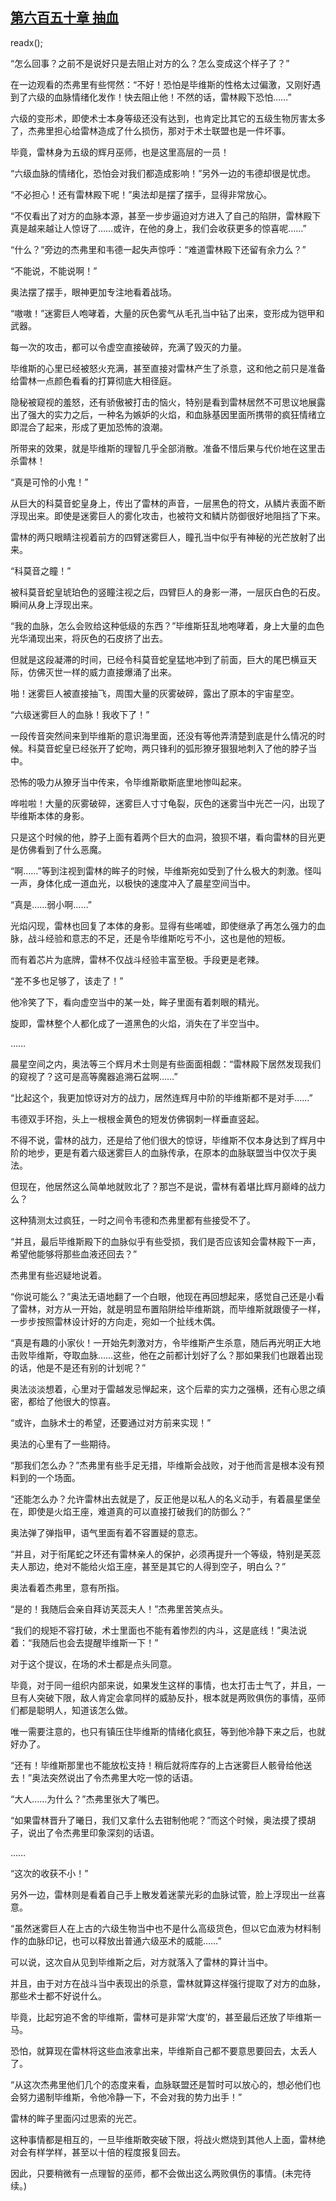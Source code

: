 ## [第六百五十章 抽血](https://www.xxbiquge.com/11_11222/8982167.html)
readx();

  “怎么回事？之前不是说好只是去阻止对方的么？怎么变成这个样子了？”

  在一边观看的杰弗里有些愕然：“不好！恐怕是毕维斯的性格太过偏激，又刚好遇到了六级的血脉情绪化发作！快去阻止他！不然的话，雷林殿下恐怕……”

  六级的变形术，即使术士本身等级还没有达到，也肯定比其它的五级生物厉害太多了，杰弗里担心给雷林造成了什么损伤，那对于术士联盟也是一件坏事。

  毕竟，雷林身为五级的辉月巫师，也是这里高层的一员！

  “六级血脉的情绪化，恐怕会对我们都造成影响！”另外一边的韦德却很是忧虑。

  “不必担心！还有雷林殿下呢！”奥法却是摆了摆手，显得非常放心。

  “不仅看出了对方的血脉本源，甚至一步步逼迫对方进入了自己的陷阱，雷林殿下真是越来越让人惊讶了……或许，在他的身上，我们会收获更多的惊喜呢……”

  “什么？”旁边的杰弗里和韦德一起失声惊呼：“难道雷林殿下还留有余力么？”

  “不能说，不能说啊！”

  奥法摆了摆手，眼神更加专注地看着战场。

  “嗷嗷！”迷雾巨人咆哮着，大量的灰色雾气从毛孔当中钻了出来，变形成为铠甲和武器。

  每一次的攻击，都可以令虚空直接破碎，充满了毁灭的力量。

  毕维斯的心里已经被怒火充满，甚至直接对雷林产生了杀意，这和他之前只是准备给雷林一点颜色看看的打算彻底大相径庭。

  隐秘被窥视的羞怒，还有骄傲被打击的恼火，特别是看到雷林居然不可思议地展露出了强大的实力之后，一种名为嫉妒的火焰，和血脉基因里面所携带的疯狂情绪立即混合了起来，形成了更加恐怖的浪潮。

  所带来的效果，就是毕维斯的理智几乎全部消散。准备不惜后果与代价地在这里击杀雷林！

  “真是可怜的小鬼！”

  从巨大的科莫音蛇皇身上，传出了雷林的声音，一层黑色的符文，从鳞片表面不断浮现出来。即使是迷雾巨人的雾化攻击，也被符文和鳞片防御很好地阻挡了下来。

  雷林的两只眼睛注视着前方的四臂迷雾巨人，瞳孔当中似乎有神秘的光芒放射了出来。

  “科莫音之瞳！”

  被科莫音蛇皇琥珀色的竖瞳注视之后，四臂巨人的身影一滞，一层灰白色的石皮。瞬间从身上浮现出来。

  “我的血脉，怎么会败给这种低级的东西？”毕维斯狂乱地咆哮着，身上大量的血色光华涌现出来，将灰色的石皮挤了出去。

  但就是这段凝滞的时间，已经令科莫音蛇皇猛地冲到了前面，巨大的尾巴横亘天际，仿佛灭世一样的威力直接爆涌了出来。

  啪！迷雾巨人被直接抽飞，周围大量的灰雾破碎，露出了原本的宇宙星空。

  “六级迷雾巨人的血脉！我收下了！”

  一段传音突然间来到毕维斯的意识海里面，还没有等他弄清楚到底是什么情况的时候。科莫音蛇皇已经张开了蛇吻，两只锋利的弧形獠牙狠狠地刺入了他的脖子当中。

  恐怖的吸力从獠牙当中传来，令毕维斯歇斯底里地惨叫起来。

  哗啦啦！大量的灰雾破碎，迷雾巨人寸寸龟裂，灰色的迷雾当中光芒一闪，出现了毕维斯本体的身影。

  只是这个时候的他，脖子上面有着两个巨大的血洞，狼狈不堪，看向雷林的目光更是仿佛看到了什么恶魔。

  “啊……”等到注视到雷林的眸子的时候，毕维斯宛如受到了什么极大的刺激。怪叫一声，身体化成一道血光，以极快的速度冲入了晨星空间当中。

  “真是……弱小啊……”

  光焰闪现，雷林也回复了本体的身影。显得有些唏嘘，即使继承了再怎么强力的血脉，战斗经验和意志的不足，还是令毕维斯吃亏不小，这也是他的短板。

  而有着芯片为底牌，雷林不仅战斗经验丰富至极。手段更是老辣。

  “差不多也足够了，该走了！”

  他冷笑了下，看向虚空当中的某一处，眸子里面有着刺眼的精光。

  旋即，雷林整个人都化成了一道黑色的火焰，消失在了半空当中。

  ……

  晨星空间之内，奥法等三个辉月术士则是有些面面相觑：“雷林殿下居然发现我们的窥视了？这可是高等魔器追溯石盆啊……”

  “比起这个，我更加惊讶对方的战力，居然连辉月中阶的毕维斯都不是对手……”

  韦德双手环抱，头上一根根金黄色的短发仿佛钢刺一样垂直竖起。

  不得不说，雷林的战力，还是给了他们很大的惊讶，毕维斯不仅本身达到了辉月中阶的地步，更是有着六级迷雾巨人的血脉传承，在原本的血脉联盟当中仅次于奥法。

  但现在，他居然这么简单地就败北了？那岂不是说，雷林有着堪比辉月巅峰的战力么？

  这种猜测太过疯狂，一时之间令韦德和杰弗里都有些接受不了。

  “并且，最后毕维斯殿下的血脉似乎有些受损，我们是否应该知会雷林殿下一声，希望他能够将那些血液还回去？”

  杰弗里有些迟疑地说着。

  “你说可能么？”奥法无语地翻了一个白眼，他现在再回想起来，感觉自己还是小看了雷林，对方从一开始，就是明显布置陷阱给毕维斯跳，而毕维斯就跟傻子一样，一步步按照雷林设计好的方向走，宛如一个扯线木偶。

  “真是有趣的小家伙！一开始先刺激对方，令毕维斯产生杀意，随后再光明正大地击败毕维斯，夺取血脉……这些，他在之前都计划好了么？那如果我们也跟着出现的话，他是不是还有别的计划呢？”

  奥法淡淡想着，心里对于雷越发忌惮起来，这个后辈的实力之强横，还有心思之缜密，都给了他很大的惊喜。

  “或许，血脉术士的希望，还要通过对方前来实现！”

  奥法的心里有了一些期待。

  “那我们怎么办？”杰弗里有些手足无措，毕维斯会战败，对于他而言是根本没有预料到的一个场面。

  “还能怎么办？允许雷林出去就是了，反正他是以私人的名义动手，有着晨星堡垒在，即使是火焰王座，难道真的可以直接打破我们的防御么？”

  奥法弹了弹指甲，语气里面有着不容置疑的意志。

  “并且，对于衔尾蛇之环还有雷林亲人的保护，必须再提升一个等级，特别是芙蕊夫人那边，绝对不能给火焰王座，甚至是其它的人得到空子，明白么？”

  奥法看着杰弗里，意有所指。

  “是的！我随后会亲自拜访芙蕊夫人！”杰弗里苦笑点头。

  “我们的规矩不容打破，术士里面也不能有着惨烈的内斗，这是底线！”奥法说着：“我随后也会去提醒毕维斯一下！”

  对于这个提议，在场的术士都是点头同意。

  毕竟，对于同一组织内部来说，如果发生这样的事情，也太打击士气了，并且，一旦有人突破下限，敌人肯定会拿同样的威胁反扑，根本就是两败俱伤的事情，巫师们都是聪明人，知道该怎么做。

  唯一需要注意的，也只有镇压住毕维斯的情绪化疯狂，等到他冷静下来之后，也就好办了。

  “还有！毕维斯那里也不能放松支持！稍后就将库存的上古迷雾巨人骸骨给他送去！”奥法突然说出了令杰弗里大吃一惊的话语。

  “大人……为什么？”杰弗里张大了嘴巴。

  “如果雷林晋升了曦日，我们又拿什么去钳制他呢？”而这个时候，奥法摸了摸胡子，说出了令杰弗里印象深刻的话语。

  ……

  “这次的收获不小！”

  另外一边，雷林则是看着自己手上散发着迷蒙光彩的血脉试管，脸上浮现出一丝喜意。

  “虽然迷雾巨人在上古的六级生物当中也不是什么高级货色，但以它血液为材料制作的血脉印记，也可以释放出普通六级巫术的威能……”

  可以说，这次自从见到毕维斯之后，对方就落入了雷林的算计当中。

  并且，由于对方在战斗当中表现出的杀意，雷林就算这样强行提取了对方的血脉，那些术士都不好说什么。

  毕竟，比起穷追不舍的毕维斯，雷林可是非常‘大度’的，甚至最后还放了毕维斯一马。

  恐怕，就算现在雷林将这些血液拿出来，毕维斯自己都不要意思要回去，太丢人了。

  “从这次杰弗里他们几个的态度来看，血脉联盟还是暂时可以放心的，想必他们也会努力遏制毕维斯，令他冷静一下，不会对我的势力出手！”

  雷林的眸子里面闪过思索的光芒。

  这种事情都是相互的，一旦毕维斯敢突破下限，将战火燃烧到其他人上面，雷林绝对会有样学样，甚至以十倍的程度报复回去。

  因此，只要稍微有一点理智的巫师，都不会做出这么两败俱伤的事情。(未完待续。)
